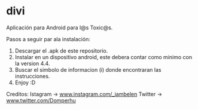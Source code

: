 # divi
Aplicación para Android para l@s Toxic@s.

Pasos a seguir par ala instalación:
1. Descargar el .apk de este repositorio.
2. Instalar en un dispositivo android, este debera contar como minimo con la version 4.4.
3. Buscar el simbolo de informacion (i) donde encontraran las instrucciones.
3. Enjoy :D

Creditos:
Istagram -> www.instagram.com/_iambelen
Twitter  -> www.twitter.com/Domperhu
